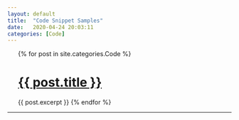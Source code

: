 ```yaml
---
layout: default
title:  "Code Snippet Samples"
date:   2020-04-24 20:03:11
categories: [Code]
---
```



<!--{% for post in site.categories.Code %}
 <li><span>{{ post.date | date_to_string }}</span> &nbsp; <a href="{{ post.url }}">{{ post.title }}</a></li>
{% endfor %}-->


<ul>
  {% for post in site.categories.Code %}
    <h1><a href="{{ post.url }}">{{ post.title }}</a></h1>
      {{ post.excerpt }}
    </li>
  {% endfor %}
</ul>

---
